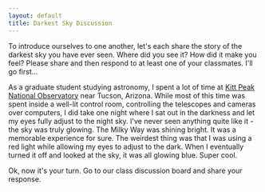 ```yaml
---
layout: default
title: Darkest Sky Discussion
---
```


To introduce ourselves to one another, let's each share the story of the darkest sky you have ever seen. Where did you see it? How did it make you feel? Please share and then respond to at least one of your classmates. I'll go first...

As a graduate student studying astronomy, I spent a lot of time at [Kitt Peak National Observatory](https://storage.googleapis.com/avh-lessons/kittpeak/index.html) near Tucson, Arizona. While most of this time was spent inside a well-lit control room, controlling the telescopes and cameras over computers, I did take one night where I sat out in the darkness and let my eyes fully adjust to the night sky. I've never seen anything quite like it - the sky was truly glowing. The Milky Way was shining bright. It was a memorable experience for sure. The weirdest thing was that I was using a red light while allowing my eyes to adjust to the dark. When I eventually turned it off and looked at the sky, it was all glowing blue. Super cool.

Ok, now it's your turn. Go to our class discussion board and share your response.
